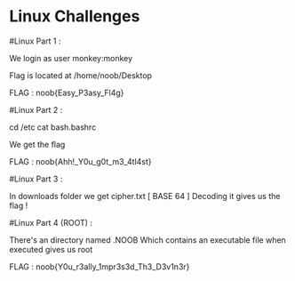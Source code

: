 # Linux Challenges


#Linux Part 1 :

We login as user monkey:monkey 

Flag is located at /home/noob/Desktop

FLAG : noob{Easy_P3asy_Fl4g}


#Linux Part 2 :

cd /etc
cat bash.bashrc

We get the flag 

FLAG : noob{Ahh!_Y0u_g0t_m3_4tl4st}


#Linux Part 3 :

In downloads folder we get cipher.txt [ BASE 64 ]
Decoding it gives us the flag !

#Linux Part 4 (ROOT) :

There's an directory named .NOOB
Which contains an executable file when executed gives us root 

FLAG : noob{Y0u_r3ally_1mpr3s3d_Th3_D3v1n3r}
